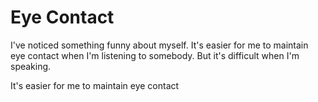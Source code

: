 # Eye Contact

I've noticed something funny about myself. It's easier for me to maintain
eye contact when I'm listening to somebody. But it's difficult when I'm
speaking.

It's easier for me to maintain eye contact

